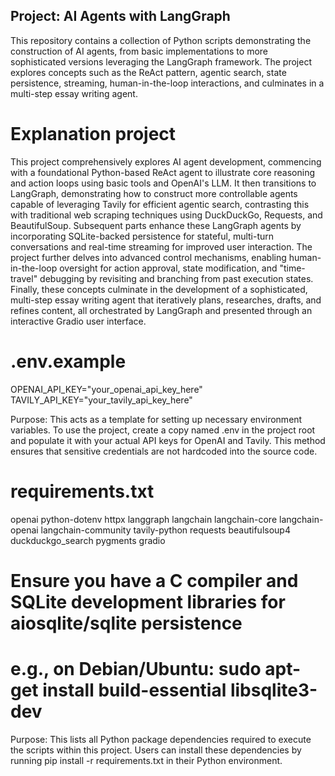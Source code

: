 ## Project: AI Agents with LangGraph
This repository contains a collection of Python scripts demonstrating the construction of AI agents, from basic implementations to more sophisticated versions leveraging the LangGraph framework. The project explores concepts such as the ReAct pattern, agentic search, state persistence, streaming, human-in-the-loop interactions, and culminates in a multi-step essay writing agent.

# Explanation project
This project comprehensively explores AI agent development, commencing with a foundational Python-based ReAct agent to illustrate core reasoning and action loops using basic tools and OpenAI's LLM. It then transitions to LangGraph, demonstrating how to construct more controllable agents capable of leveraging Tavily for efficient agentic search, contrasting this with traditional web scraping techniques using DuckDuckGo, Requests, and BeautifulSoup. Subsequent parts enhance these LangGraph agents by incorporating SQLite-backed persistence for stateful, multi-turn conversations and real-time streaming for improved user interaction. The project further delves into advanced control mechanisms, enabling human-in-the-loop oversight for action approval, state modification, and "time-travel" debugging by revisiting and branching from past execution states. Finally, these concepts culminate in the development of a sophisticated, multi-step essay writing agent that iteratively plans, researches, drafts, and refines content, all orchestrated by LangGraph and presented through an interactive Gradio user interface.

# .env.example
OPENAI_API_KEY="your_openai_api_key_here"
TAVILY_API_KEY="your_tavily_api_key_here"

Purpose: This acts as a template for setting up necessary environment variables. To use the project, create a copy named .env in the project root and populate it with your actual API keys for OpenAI and Tavily. This method ensures that sensitive credentials are not hardcoded into the source code.

# requirements.txt
openai
python-dotenv
httpx
langgraph
langchain
langchain-core
langchain-openai
langchain-community
tavily-python
requests
beautifulsoup4
duckduckgo_search
pygments
gradio
# Ensure you have a C compiler and SQLite development libraries for aiosqlite/sqlite persistence
# e.g., on Debian/Ubuntu: sudo apt-get install build-essential libsqlite3-dev

Purpose: This lists all Python package dependencies required to execute the scripts within this project. Users can install these dependencies by running pip install -r requirements.txt in their Python environment.
